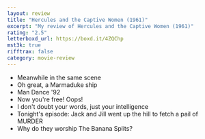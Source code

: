 ```yaml
---
layout: review
title: "Hercules and the Captive Women (1961)"
excerpt: "My review of Hercules and the Captive Women (1961)"
rating: "2.5"
letterboxd_url: https://boxd.it/4ZQChp
mst3k: true
rifftrax: false
category: movie-review
---
```


- Meanwhile in the same scene
- Oh great, a Marmaduke ship
- Man Dance '92
- Now you're free! Oops!
- I don't doubt your words, just your intelligence
- Tonight's episode: Jack and Jill went up the hill to fetch a pail of MURDER
- Why do they worship The Banana Splits?
